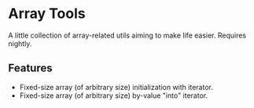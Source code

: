 # Array Tools

A little collection of array-related utils aiming to make life easier. Requires nightly.

## Features
- Fixed-size array (of arbitrary size) initialization with iterator.
- Fixed-size array (of arbitrary size) by-value "into" iterator.
